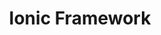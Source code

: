 ---
name: Josh Thomas
title: Ionic Framework
twitter: jthoms1
github: https://github.com/jthoms1
image: /media/people/josh-thomas.jpg
---